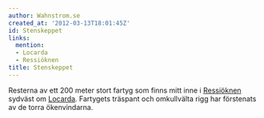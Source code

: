 ```yaml
---
author: Wahnstrom.se
created_at: '2012-03-13T18:01:45Z'
id: Stenskeppet
links:
  mention:
  - Locarda
  - Ressiöknen
title: Stenskeppet
---
```


Resterna av ett 200 meter stort fartyg som finns mitt inne i [Ressiöknen] sydväst om [Locarda].
Fartygets träspant och omkullvälta rigg har förstenats av de torra ökenvindarna.

  [Ressiöknen]: Ressiöknen
  [Locarda]: Locarda